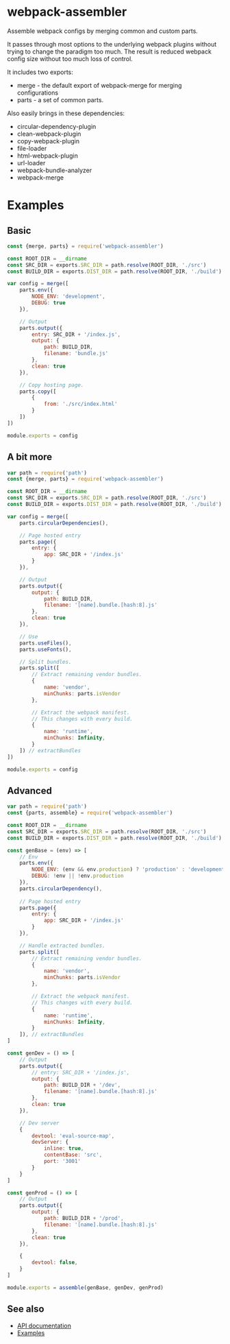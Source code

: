 # webpack-assembler
Assemble webpack configs by merging common and custom parts.

It passes through most options to the underlying webpack plugins without trying to change
the paradigm too much. The result is reduced webpack config size without too much loss of
control.

It includes two exports:
* merge - the default export of webpack-merge for merging configurations
* parts - a set of common parts.

Also easily brings in these dependencies:
- circular-dependency-plugin
- clean-webpack-plugin
- copy-webpack-plugin
- file-loader
- html-webpack-plugin
- url-loader
- webpack-bundle-analyzer
- webpack-merge

# Examples

## Basic

```javascript
const {merge, parts} = require('webpack-assembler')

const ROOT_DIR = __dirname
const SRC_DIR = exports.SRC_DIR = path.resolve(ROOT_DIR, './src')
const BUILD_DIR = exports.DIST_DIR = path.resolve(ROOT_DIR, './build')

var config = merge([
    parts.env({
        NODE_ENV: 'development',
        DEBUG: true
    }),

    // Output
    parts.output({
        entry: SRC_DIR + '/index.js',
        output: {
            path: BUILD_DIR,
            filename: 'bundle.js'
        },
        clean: true
    }),

    // Copy hosting page.
    parts.copy([
        {
            from: './src/index.html'
        }
    ])
])

module.exports = config
```

## A bit more
```javascript
var path = require('path')
const {merge, parts} = require('webpack-assembler')

const ROOT_DIR = __dirname
const SRC_DIR = exports.SRC_DIR = path.resolve(ROOT_DIR, './src')
const BUILD_DIR = exports.DIST_DIR = path.resolve(ROOT_DIR, './build')

var config = merge([
    parts.circularDependencies(),

    // Page hosted entry
    parts.page({
        entry: {
            app: SRC_DIR + '/index.js'
        }
    }),

    // Output
    parts.output({
        output: {
            path: BUILD_DIR,
            filename: '[name].bundle.[hash:8].js'
        },
        clean: true
    }),

    // Use
    parts.useFiles(),
    parts.useFonts(),

    // Split bundles.
    parts.split([
        // Extract remaining vendor bundles.
        {
            name: 'vendor',
            minChunks: parts.isVendor
        },

        // Extract the webpack manifest.
        // This changes with every build.
        {
            name: 'runtime',
            minChunks: Infinity,
        }
    ]) // extractBundles
])

module.exports = config
```

## Advanced
```javascript
var path = require('path')
const {parts, assemble} = require('webpack-assembler')

const ROOT_DIR = __dirname
const SRC_DIR = exports.SRC_DIR = path.resolve(ROOT_DIR, './src')
const BUILD_DIR = exports.DIST_DIR = path.resolve(ROOT_DIR, './build')

const genBase = (env) => [
    // Env
    parts.env({
        NODE_ENV: (env && env.production) ? 'production' : 'development',
        DEBUG: !env || !env.production
    }),
    parts.circularDependency(),
    
    // Page hosted entry
    parts.page({
        entry: {
            app: SRC_DIR + '/index.js'
        }
    }),

    // Handle extracted bundles.
    parts.split([
        // Extract remaining vendor bundles.
        {
            name: 'vendor',
            minChunks: parts.isVendor
        },

        // Extract the webpack manifest.
        // This changes with every build.
        {
            name: 'runtime',
            minChunks: Infinity,
        }
    ]), // extractBundles
]

const genDev = () => [
    // Output
    parts.output({
        // entry: SRC_DIR + '/index.js',
        output: {
            path: BUILD_DIR + '/dev',
            filename: '[name].bundle.[hash:8].js'
        },
        clean: true
    }),

    // Dev server
    {
        devtool: 'eval-source-map',
        devServer: {
            inline: true,
            contentBase: 'src',
            port: '3001'
        }
    }
]

const genProd = () => [
    // Output
    parts.output({
        output: {
            path: BUILD_DIR + '/prod',
            filename: '[name].bundle.[hash:8].js'
        },
        clean: true
    }),

    {
        devtool: false,
    }
]

module.exports = assemble(genBase, genDev, genProd)
```

## See also

* [API documentation](https://github.com/bdmackie/webpack-assembler/blob/master/docs/API.md)
* [Examples](https://github.com/bdmackie/webpack-assembler/blob/master/examples)